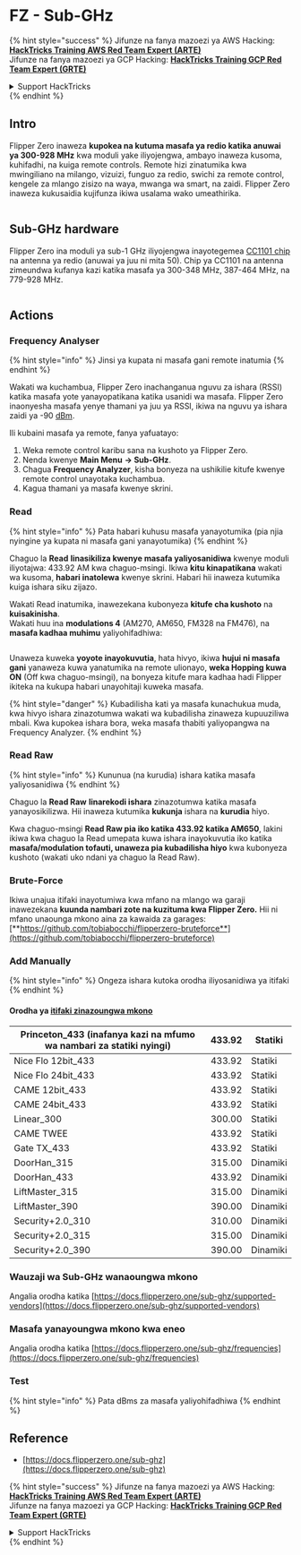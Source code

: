 # FZ - Sub-GHz

{% hint style="success" %}
Jifunze na fanya mazoezi ya AWS Hacking:<img src="/.gitbook/assets/arte.png" alt="" data-size="line">[**HackTricks Training AWS Red Team Expert (ARTE)**](https://training.hacktricks.xyz/courses/arte)<img src="/.gitbook/assets/arte.png" alt="" data-size="line">\
Jifunze na fanya mazoezi ya GCP Hacking: <img src="/.gitbook/assets/grte.png" alt="" data-size="line">[**HackTricks Training GCP Red Team Expert (GRTE)**<img src="/.gitbook/assets/grte.png" alt="" data-size="line">](https://training.hacktricks.xyz/courses/grte)

<details>

<summary>Support HackTricks</summary>

* Angalia [**mpango wa usajili**](https://github.com/sponsors/carlospolop)!
* **Jiunge na** 💬 [**kikundi cha Discord**](https://discord.gg/hRep4RUj7f) au [**kikundi cha telegram**](https://t.me/peass) au **tufuatilie** kwenye **Twitter** 🐦 [**@hacktricks\_live**](https://twitter.com/hacktricks\_live)**.**
* **Shiriki mbinu za hacking kwa kuwasilisha PRs kwa** [**HackTricks**](https://github.com/carlospolop/hacktricks) na [**HackTricks Cloud**](https://github.com/carlospolop/hacktricks-cloud) repos za github.

</details>
{% endhint %}


## Intro <a href="#kfpn7" id="kfpn7"></a>

Flipper Zero inaweza **kupokea na kutuma masafa ya redio katika anuwai ya 300-928 MHz** kwa moduli yake iliyojengwa, ambayo inaweza kusoma, kuhifadhi, na kuiga remote controls. Remote hizi zinatumika kwa mwingiliano na milango, vizuizi, funguo za redio, swichi za remote control, kengele za mlango zisizo na waya, mwanga wa smart, na zaidi. Flipper Zero inaweza kukusaidia kujifunza ikiwa usalama wako umeathirika.

<figure><img src="../../../.gitbook/assets/image (714).png" alt=""><figcaption></figcaption></figure>

## Sub-GHz hardware <a href="#kfpn7" id="kfpn7"></a>

Flipper Zero ina moduli ya sub-1 GHz iliyojengwa inayotegemea [﻿](https://www.st.com/en/nfc/st25r3916.html#overview)﻿[CC1101 chip](https://www.ti.com/lit/ds/symlink/cc1101.pdf) na antenna ya redio (anuwai ya juu ni mita 50). Chip ya CC1101 na antenna zimeundwa kufanya kazi katika masafa ya 300-348 MHz, 387-464 MHz, na 779-928 MHz.

<figure><img src="../../../.gitbook/assets/image (923).png" alt=""><figcaption></figcaption></figure>

## Actions

### Frequency Analyser

{% hint style="info" %}
Jinsi ya kupata ni masafa gani remote inatumia
{% endhint %}

Wakati wa kuchambua, Flipper Zero inachanganua nguvu za ishara (RSSI) katika masafa yote yanayopatikana katika usanidi wa masafa. Flipper Zero inaonyesha masafa yenye thamani ya juu ya RSSI, ikiwa na nguvu ya ishara zaidi ya -90 [dBm](https://en.wikipedia.org/wiki/DBm).

Ili kubaini masafa ya remote, fanya yafuatayo:

1. Weka remote control karibu sana na kushoto ya Flipper Zero.
2. Nenda kwenye **Main Menu** **→ Sub-GHz**.
3. Chagua **Frequency Analyzer**, kisha bonyeza na ushikilie kitufe kwenye remote control unayotaka kuchambua.
4. Kagua thamani ya masafa kwenye skrini.

### Read

{% hint style="info" %}
Pata habari kuhusu masafa yanayotumika (pia njia nyingine ya kupata ni masafa gani yanayotumika)
{% endhint %}

Chaguo la **Read** **linasikiliza kwenye masafa yaliyosanidiwa** kwenye moduli iliyotajwa: 433.92 AM kwa chaguo-msingi. Ikiwa **kitu kinapatikana** wakati wa kusoma, **habari inatolewa** kwenye skrini. Habari hii inaweza kutumika kuiga ishara siku zijazo.

Wakati Read inatumika, inawezekana kubonyeza **kitufe cha kushoto** na **kuisakinisha**.\
Wakati huu ina **modulations 4** (AM270, AM650, FM328 na FM476), na **masafa kadhaa muhimu** yaliyohifadhiwa:

<figure><img src="../../../.gitbook/assets/image (947).png" alt=""><figcaption></figcaption></figure>

Unaweza kuweka **yoyote inayokuvutia**, hata hivyo, ikiwa **hujui ni masafa gani** yanaweza kuwa yanatumika na remote ulionayo, **weka Hopping kuwa ON** (Off kwa chaguo-msingi), na bonyeza kitufe mara kadhaa hadi Flipper ikiteka na kukupa habari unayohitaji kuweka masafa.

{% hint style="danger" %}
Kubadilisha kati ya masafa kunachukua muda, kwa hivyo ishara zinazotumwa wakati wa kubadilisha zinaweza kupuuziliwa mbali. Kwa kupokea ishara bora, weka masafa thabiti yaliyopangwa na Frequency Analyzer.
{% endhint %}

### **Read Raw**

{% hint style="info" %}
Kununua (na kurudia) ishara katika masafa yaliyosanidiwa
{% endhint %}

Chaguo la **Read Raw** **linarekodi ishara** zinazotumwa katika masafa yanayosikilizwa. Hii inaweza kutumika **kukunja** ishara na **kurudia** hiyo.

Kwa chaguo-msingi **Read Raw pia iko katika 433.92 katika AM650**, lakini ikiwa kwa chaguo la Read umepata kuwa ishara inayokuvutia iko katika **masafa/modulation tofauti, unaweza pia kubadilisha hiyo** kwa kubonyeza kushoto (wakati uko ndani ya chaguo la Read Raw).

### Brute-Force

Ikiwa unajua itifaki inayotumiwa kwa mfano na mlango wa garaji inawezekana **kuunda nambari zote na kuzituma kwa Flipper Zero.** Hii ni mfano unaounga mkono aina za kawaida za garages: [**https://github.com/tobiabocchi/flipperzero-bruteforce**](https://github.com/tobiabocchi/flipperzero-bruteforce)

### Add Manually

{% hint style="info" %}
Ongeza ishara kutoka orodha iliyosanidiwa ya itifaki
{% endhint %}

#### Orodha ya [itifaki zinazoungwa mkono](https://docs.flipperzero.one/sub-ghz/add-new-remote) <a href="#id-3iglu" id="id-3iglu"></a>

| Princeton\_433 (inafanya kazi na mfumo wa nambari za statiki nyingi) | 433.92 | Statiki  |
| --------------------------------------------------------------- | ------ | ------- |
| Nice Flo 12bit\_433                                             | 433.92 | Statiki  |
| Nice Flo 24bit\_433                                             | 433.92 | Statiki  |
| CAME 12bit\_433                                                 | 433.92 | Statiki  |
| CAME 24bit\_433                                                 | 433.92 | Statiki  |
| Linear\_300                                                     | 300.00 | Statiki  |
| CAME TWEE                                                       | 433.92 | Statiki  |
| Gate TX\_433                                                    | 433.92 | Statiki  |
| DoorHan\_315                                                    | 315.00 | Dinamiki |
| DoorHan\_433                                                    | 433.92 | Dinamiki |
| LiftMaster\_315                                                 | 315.00 | Dinamiki |
| LiftMaster\_390                                                 | 390.00 | Dinamiki |
| Security+2.0\_310                                               | 310.00 | Dinamiki |
| Security+2.0\_315                                               | 315.00 | Dinamiki |
| Security+2.0\_390                                               | 390.00 | Dinamiki |

### Wauzaji wa Sub-GHz wanaoungwa mkono

Angalia orodha katika [https://docs.flipperzero.one/sub-ghz/supported-vendors](https://docs.flipperzero.one/sub-ghz/supported-vendors)

### Masafa yanayoungwa mkono kwa eneo

Angalia orodha katika [https://docs.flipperzero.one/sub-ghz/frequencies](https://docs.flipperzero.one/sub-ghz/frequencies)

### Test

{% hint style="info" %}
Pata dBms za masafa yaliyohifadhiwa
{% endhint %}

## Reference

* [https://docs.flipperzero.one/sub-ghz](https://docs.flipperzero.one/sub-ghz)

{% hint style="success" %}
Jifunze na fanya mazoezi ya AWS Hacking:<img src="/.gitbook/assets/arte.png" alt="" data-size="line">[**HackTricks Training AWS Red Team Expert (ARTE)**](https://training.hacktricks.xyz/courses/arte)<img src="/.gitbook/assets/arte.png" alt="" data-size="line">\
Jifunze na fanya mazoezi ya GCP Hacking: <img src="/.gitbook/assets/grte.png" alt="" data-size="line">[**HackTricks Training GCP Red Team Expert (GRTE)**<img src="/.gitbook/assets/grte.png" alt="" data-size="line">](https://training.hacktricks.xyz/courses/grte)

<details>

<summary>Support HackTricks</summary>

* Angalia [**mpango wa usajili**](https://github.com/sponsors/carlospolop)!
* **Jiunge na** 💬 [**kikundi cha Discord**](https://discord.gg/hRep4RUj7f) au [**kikundi cha telegram**](https://t.me/peass) au **tufuatilie** kwenye **Twitter** 🐦 [**@hacktricks\_live**](https://twitter.com/hacktricks\_live)**.**
* **Shiriki mbinu za hacking kwa kuwasilisha PRs kwa** [**HackTricks**](https://github.com/carlospolop/hacktricks) na [**HackTricks Cloud**](https://github.com/carlospolop/hacktricks-cloud) repos za github.

</details>
{% endhint %}
